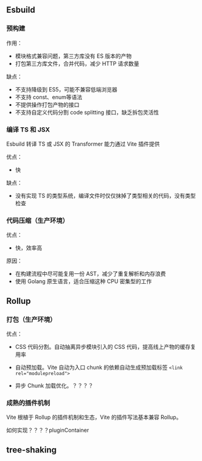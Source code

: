 ## Esbuild

### 预构建

作用：

- 模块格式兼容问题，第三方库没有 ES 版本的产物
- 打包第三方库文件，合并代码，减少 HTTP 请求数量

缺点：

- 不支持降级到 ES5，可能不兼容低端浏览器
- 不支持 const、enum等语法
- 不提供操作打包产物的接口
- 不支持自定义代码分割 code splitting 接口，缺乏拆包灵活性

### 编译 TS 和 JSX

Esbuild 转译 TS 或 JSX 的 Transformer 能力通过 Vite 插件提供

优点：

- 快

缺点：

- 没有实现 TS 的类型系统，编译文件时仅仅抹掉了类型相关的代码，没有类型检查

### 代码压缩（生产环境）

优点：

- 快，效率高

原因：

- 在构建流程中尽可能复用一份 AST，减少了重复解析和内存浪费
- 使用 Golang 原生语言，适合压缩这种 CPU 密集型的工作

## Rollup

### 打包（生产环境）

优点：

- CSS 代码分割。自动抽离异步模块引入的 CSS 代码，提高线上产物的缓存复用率
- 自动预加载。Vite 自动为入口 chunk 的依赖自动生成预加载标签 `<link rel="modulepreload">`

- 异步 Chunk 加载优化。？？？？

### 成熟的插件机制

Vite 根植于 Rollup 的插件机制和生态，Vite 的插件写法基本兼容 Rollup。

如何实现？？？？pluginContainer

## tree-shaking

